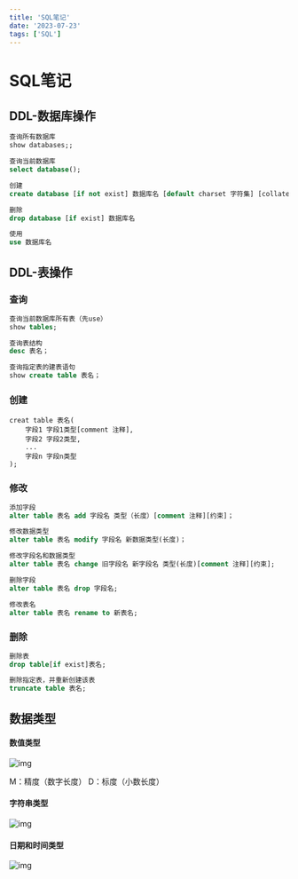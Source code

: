 ```yaml
---
title: 'SQL笔记'
date: '2023-07-23'
tags: ['SQL']
---
```


# SQL笔记

## DDL-数据库操作

```sql
查询所有数据库
show databases;;

查询当前数据库
select database();

创建
create database [if not exist] 数据库名 [default charset 字符集] [collate 排序规则]

删除
drop database [if exist] 数据库名

使用
use 数据库名
```

## DDL-表操作

### 查询

```sql
查询当前数据库所有表（先use）
show tables;

查询表结构
desc 表名；

查询指定表的建表语句
show create table 表名；
```

### 创建

```
creat table 表名(
	字段1 字段1类型[comment 注释],
	字段2 字段2类型,
	...
	字段n 字段n类型
);
```

### 修改

```sql
添加字段
alter table 表名 add 字段名 类型（长度）[comment 注释][约束]；

修改数据类型
alter table 表名 modify 字段名 新数据类型(长度)；

修改字段名和数据类型
alter table 表名 change 旧字段名 新字段名 类型(长度)[comment 注释][约束];

删除字段
alter table 表名 drop 字段名;

修改表名
alter table 表名 rename to 新表名;
```

### 删除

```sql
删除表
drop table[if exist]表名;

删除指定表，并重新创建该表
truncate table 表名;
```



## 数据类型

#### 数值类型

![img](https://abnerblog-1317606226.cos.ap-nanjing.myqcloud.com/202307231718259.png)

M：精度（数字长度）  D：标度（小数长度）

#### 字符串类型

![img](https://abnerblog-1317606226.cos.ap-nanjing.myqcloud.com/202307231718289.png)

#### 日期和时间类型

![img](https://abnerblog-1317606226.cos.ap-nanjing.myqcloud.com/202307231718279.png)
